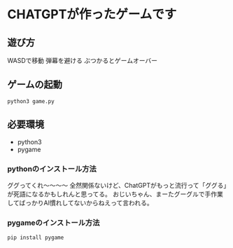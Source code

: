 # CHATGPTが作ったゲームです

## 遊び方

WASDで移動
弾幕を避ける
ぶつかるとゲームオーバー

## ゲームの起動

```python3 game.py```

## 必要環境

* python3
* pygame

### pythonのインストール方法

ググってくれ～～～～
全然関係ないけど、ChatGPTがもっと流行って「ググる」が死語になるかもしれんと思ってる。
おじいちゃん、まーたグーグルで手作業してばっかりAI慣れしてないからねえって言われる。

### pygameのインストール方法

```pip install pygame```
